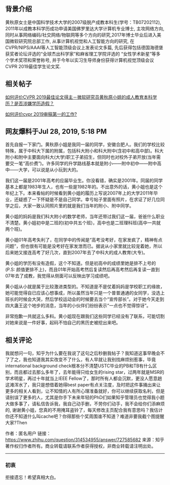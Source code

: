 ## 背景介绍

黄秋原女士是中国科学技术大学的2007级脱产成教本科生(学号：TB07202112), 2011年以成教本科学历成功申请美国佛罗里达大学计算机专业博士, 主攻网络方向, 同时从事网络编码/社交网络/物联网等多个方向的研究,2017年博士毕业后进入美国微软研究院总部工作, 从事计算机视觉和人工智能方向的研究, 在CVPR/NIPS/AAAI等人工智能顶级会议上发表论文多篇, 先后获得包括德国海德堡获奖者论坛评选的“全球杰出科学家”和麻省理工学院评选的 “女性学术新星”等多个学术奖项和荣誉称号, 并于今年以实习生导师身份获得计算机视觉顶级会议CVPR 2019最佳学生论文奖.


## 相关帖子

[如何评价CVPR 2019最佳论文得主－微软研究员黄秋原小姐的成人教育本科学历？是否涉嫌学历造假？](https://www.zhihu.com/question/331746361)

[如何评价cvpr 2019审稿第一的工作?](https://www.zhihu.com/question/314534955/answer/727585682)

## 网友爆料于Jul 28, 2019, 5:18 PM

首先自报一下家门。黄秋原小姐是我同一届的同学，安徽合肥人。我们的学校比较特殊，属于中科大下属的附属，包括科大附小和科大附中(含初中和高中部)。科大附小和附中主要面向科大(大学)职工子弟招生，但同时也对校外子弟开放(当年需要交一笔“高价费”)。许多同学的升学路线基本就是附小——附中初中——附中高中——大学，可以说是从小玩到大的。

我们这一届是2001年高考的应届毕业生。你没看错，确实是2001年。同届的同学基本上都是1983年生人，也有一些是1982年的。不出意外的话，黄小姐也是这个年纪上下。本来看帖的时候看到黄小姐的履历上写说2007年上的大学2011年毕业，还疑惑了一下怀疑是不是自己同学。幸亏帖子里面有照片，在求证了好几位同学之后，大家一致认同照片里的就是我们当年的附小、附中同学。

黄小姐的妈妈是我们科大附小的数学老师，当年还带过我们这一届，爸爸什么职业不清楚。黄小姐初中是二班的(初中共五个班)，高中也是二班理科班(高中一共就两个班)。

黄小姐01年高考失利了，在同学中的传闻是“高考没考好，在家发疯了，精神有点问题”，但也很有可能是没考好在家发泄而已。据说从小家里就比较宠着她，所以后来她又接连高考了好几次，直到2007年去了中科大的成人教育(大专)。

黄小姐的学历有没有造假，这个不知道。但是初高中的成绩里她是排不上号的(P.S: 颜值更排不上)，而且01年开始高考然后复读然后再高考然后再复读一直到07年去了成教，我觉得从侧面可以反映出学习成绩吧。

黄小姐从小就是属于比较激进类型的。不知道是不是仗着妈妈是学校职工的缘故，她可能觉得自已应该心想事成，所以虽然当年只是一个普普通通的女同学，没选上班长的时候会大哭，然后学校运动会的时候要去当个“宣传部长”。对于她今天走到四大蛊王这个地步的消息，当年的小伙伴们纷纷表示“一点也不觉得惊讶”。

非常抱歉一共就这么多料。黄小姐现在跟我们这些同学已经没有了联系，可能切割对她来说是一件好事，起码不怕自己的黑历史被挖出来吧。

## 相关评论

我就想问一句，知乎为什么要在我说了这句之后秒删我帖子？我知道这事早晚会不了了之，我也知道我其实改变不了什么，有人早就让我别找麻烦别惹事，毕竟international background check根本分不清楚USTC毕业的PB和TB有什么区别，而且都过去那么多年了，去年能得只给女生的rising star，过两年就是MSR的学术明星，再过十年就当上IEEE Fellow了，那时所有人都会沉默，更没人愿意趟这滩浑水了，我只是想借着她得best paper有点关注度，及时把这件事捅出来让更多的相关人看到，让不知情的人有所心理准备就好，你可以继续获取名利，但是请别误了更多的人，尤其是你手下未来年轻的PhD们如果知乎管理员也觉得我小题大做多事了，请私信告诉我，我自己动手删，不劳你们动手，我不会给你们添麻烦的, 谢谢黄小姐，您真的不用掩耳盗铃了，每天修改主页配合我有意思吗？我估计你还不知道什么叫cache吧？你得那些个奖周围谁不知道？难道非要我截个图提醒大家?Then

作者：匿名用户
链接：https://www.zhihu.com/question/314534955/answer/727585682
来源：知乎
著作权归作者所有。商业转载请联系作者获得授权，非商业转载请注明出处。

------



### 初衷

拒接遗忘！希望真相大白。


